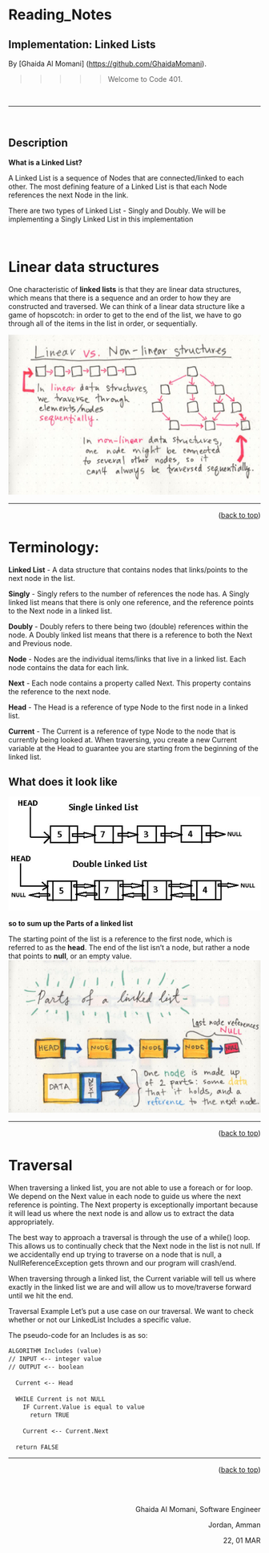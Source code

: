 # Reading_Notes
## Implementation: Linked Lists




By [Ghaida Al Momani] (https://github.com/GhaidaMomani).

>>>>>Welcome to Code 401.
<br/>
<hr/>
<br/>


## Description
**What is a Linked List?**

A Linked List is a sequence of Nodes that are connected/linked to each other. The most defining feature of a Linked List is that each Node references the next Node in the link.

There are two types of Linked List - Singly and Doubly. We will be implementing a Singly Linked List in this implementation




<br/>

# Linear data structures

One characteristic of **linked lists** is that they are linear data structures, which means that there is a sequence and an order to how they are constructed and traversed. We can think of a linear data structure like a game of hopscotch: in order to get to the end of the list, we have to go through all of the items in the list in order, or sequentially.

 ![image](../assests/linear.jpg)
<hr/>
    <p align="right">(<a href="#top">back to top</a>)</p>

# Terminology:
**Linked List** - A data structure that contains nodes that links/points to the next node in the list.

**Singly** - Singly refers to the number of references the node has. A Singly linked list means that there is only one reference, and the reference points to the Next node in a linked list.

**Doubly** - Doubly refers to there being two (double) references within the node. A Doubly linked list means that there is a reference to both the Next and Previous node.

**Node** - Nodes are the individual items/links that live in a linked list. Each node contains the data for each link.

**Next** - Each node contains a property called Next. This property contains the reference to the next node.

**Head** - The Head is a reference of type Node to the first node in a linked list.

**Current** - The Current is a reference of type Node to the node that is currently being looked at. When traversing, you create a new Current variable at the Head to guarantee you are starting from the beginning of the linked list.


## What does it look like
![image](../assests/linked-list.jpg)



**so to sum up the Parts of a linked list**

The starting point of the list is a reference to the first node, which is referred to as the **head**.
 The end of the list isn’t a node, but rather a node that points to **null**, or an empty value.
![image](../assests/parts.jpg)


<hr/>
    <p align="right">(<a href="#top">back to top</a>)</p>

# Traversal

When traversing a linked list, you are not able to use a foreach or for loop. We depend on the Next value in each node to guide us where the next reference is pointing. The Next property is exceptionally important because it will lead us where the next node is and allow us to extract the data appropriately.

The best way to approach a traversal is through the use of a while() loop. This allows us to continually check that the Next node in the list is not null. If we accidentally end up trying to traverse on a node that is null, a NullReferenceException gets thrown and our program will crash/end.

When traversing through a linked list, the Current variable will tell us where exactly in the linked list we are and will allow us to move/traverse forward until we hit the end.

Traversal Example
Let’s put a use case on our traversal. We want to check whether or not our LinkedList Includes a specific value.

The pseudo-code for an Includes is as so:

```
ALGORITHM Includes (value)
// INPUT <-- integer value
// OUTPUT <-- boolean

  Current <-- Head

  WHILE Current is not NULL
    IF Current.Value is equal to value
      return TRUE

    Current <-- Current.Next

  return FALSE

```

<hr/>
    <p align="right">(<a href="#top">back to top</a>)</p>
  <br/><br/>

<p align="right">Ghaida Al Momani, Software Engineer</p>
<p align="right">Jordan, Amman</p>
  <p align="right">22, 01 MAR </p>